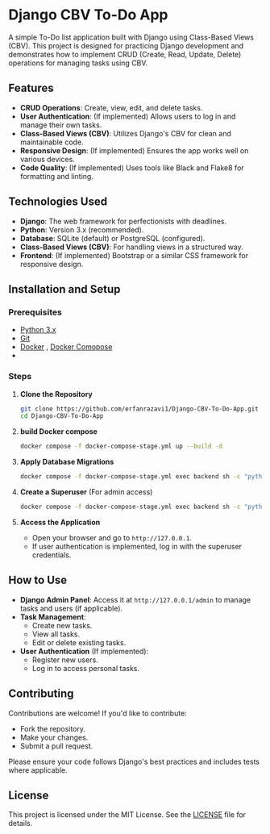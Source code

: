 # Django CBV To-Do App

A simple To-Do list application built with Django using Class-Based Views (CBV). This project is designed for practicing Django development and demonstrates how to implement CRUD (Create, Read, Update, Delete) operations for managing tasks using CBV.

## Features

- **CRUD Operations**: Create, view, edit, and delete tasks.
- **User Authentication**: (If implemented) Allows users to log in and manage their own tasks.
- **Class-Based Views (CBV)**: Utilizes Django's CBV for clean and maintainable code.
- **Responsive Design**: (If implemented) Ensures the app works well on various devices.
- **Code Quality**: (If implemented) Uses tools like Black and Flake8 for formatting and linting.

## Technologies Used

- **Django**: The web framework for perfectionists with deadlines.
- **Python**: Version 3.x (recommended).
- **Database**: SQLite (default) or PostgreSQL (configured).
- **Class-Based Views (CBV)**: For handling views in a structured way.
- **Frontend**: (If implemented) Bootstrap or a similar CSS framework for responsive design.

## Installation and Setup

### Prerequisites
- [Python 3.x](https://www.python.org/downloads/)
- [Git](https://git-scm.com/downloads)
- [Docker](https://www.docker.com) , [Docker Comopose](https://docs.docker.com/compose/)
- 

### Steps

1. **Clone the Repository**
   ```bash
   git clone https://github.com/erfanrazavi1/Django-CBV-To-Do-App.git
   cd Django-CBV-To-Do-App
   ```


2. **build Docker compose**
   ```bash
   docker compose -f docker-compose-stage.yml up --build -d
   ```

3. **Apply Database Migrations**
   ```bash
   docker compose -f docker-compose-stage.yml exec backend sh -c "python manage.py migrate"
   ```

4. **Create a Superuser** (For admin access)
   ```bash
   docker compose -f docker-compose-stage.yml exec backend sh -c "python manage.py createsuperuser"
   ```

5. **Access the Application**
   - Open your browser and go to `http://127.0.0.1`.
   - If user authentication is implemented, log in with the superuser credentials.

## How to Use

- **Django Admin Panel**: Access it at `http://127.0.0.1/admin` to manage tasks and users (if applicable).
- **Task Management**:
  - Create new tasks.
  - View all tasks.
  - Edit or delete existing tasks.
- **User Authentication** (If implemented):
  - Register new users.
  - Log in to access personal tasks.

## Contributing

Contributions are welcome! If you'd like to contribute:
- Fork the repository.
- Make your changes.
- Submit a pull request.

Please ensure your code follows Django's best practices and includes tests where applicable.

## License

This project is licensed under the MIT License. See the [LICENSE](LICENSE) file for details.

